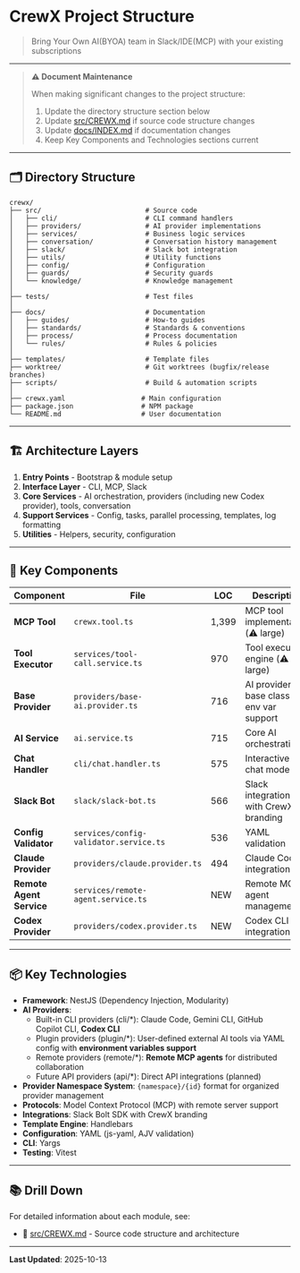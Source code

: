 # CrewX Project Structure

> Bring Your Own AI(BYOA) team in Slack/IDE(MCP) with your existing subscriptions

---

> **⚠️ Document Maintenance**
>
> When making significant changes to the project structure:
> 1. Update the directory structure section below
> 2. Update [src/CREWX.md](src/CREWX.md) if source code structure changes
> 3. Update [docs/INDEX.md](docs/INDEX.md) if documentation changes
> 4. Keep Key Components and Technologies sections current

---

## 🗂️ Directory Structure

```
crewx/
├── src/                          # Source code
│   ├── cli/                      # CLI command handlers
│   ├── providers/                # AI provider implementations
│   ├── services/                 # Business logic services
│   ├── conversation/             # Conversation history management
│   ├── slack/                    # Slack bot integration
│   ├── utils/                    # Utility functions
│   ├── config/                   # Configuration
│   ├── guards/                   # Security guards
│   └── knowledge/                # Knowledge management
│
├── tests/                        # Test files
│
├── docs/                         # Documentation
│   ├── guides/                   # How-to guides
│   ├── standards/                # Standards & conventions
│   ├── process/                  # Process documentation
│   └── rules/                    # Rules & policies
│
├── templates/                    # Template files
├── worktree/                     # Git worktrees (bugfix/release branches)
├── scripts/                      # Build & automation scripts
│
├── crewx.yaml                   # Main configuration
├── package.json                 # NPM package
└── README.md                    # User documentation
```

---

## 🏗️ Architecture Layers

1. **Entry Points** - Bootstrap & module setup
2. **Interface Layer** - CLI, MCP, Slack
3. **Core Services** - AI orchestration, providers (including new Codex provider), tools, conversation
4. **Support Services** - Config, tasks, parallel processing, templates, log formatting
5. **Utilities** - Helpers, security, configuration

---

## 🔑 Key Components

| Component | File | LOC | Description |
|-----------|------|-----|-------------|
| **MCP Tool** | `crewx.tool.ts` | 1,399 | MCP tool implementation (⚠️ large) |
| **Tool Executor** | `services/tool-call.service.ts` | 970 | Tool execution engine (⚠️ large) |
| **Base Provider** | `providers/base-ai.provider.ts` | 716 | AI provider base class with env var support |
| **AI Service** | `ai.service.ts` | 715 | Core AI orchestration |
| **Chat Handler** | `cli/chat.handler.ts` | 575 | Interactive chat mode |
| **Slack Bot** | `slack/slack-bot.ts` | 566 | Slack integration with CrewX branding |
| **Config Validator** | `services/config-validator.service.ts` | 536 | YAML validation |
| **Claude Provider** | `providers/claude.provider.ts` | 494 | Claude Code integration |
| **Remote Agent Service** | `services/remote-agent.service.ts` | NEW | Remote MCP agent management |
| **Codex Provider** | `providers/codex.provider.ts` | NEW | Codex CLI integration |

---

## 📦 Key Technologies

- **Framework**: NestJS (Dependency Injection, Modularity)
- **AI Providers**:
  - Built-in CLI providers (cli/*): Claude Code, Gemini CLI, GitHub Copilot CLI, **Codex CLI**
  - Plugin providers (plugin/*): User-defined external AI tools via YAML config with **environment variables support**
  - Remote providers (remote/*): **Remote MCP agents** for distributed collaboration
  - Future API providers (api/*): Direct API integrations (planned)
- **Provider Namespace System**: `{namespace}/{id}` format for organized provider management
- **Protocols**: Model Context Protocol (MCP) with remote server support
- **Integrations**: Slack Bolt SDK with CrewX branding
- **Template Engine**: Handlebars
- **Configuration**: YAML (js-yaml, AJV validation)
- **CLI**: Yargs
- **Testing**: Vitest

---

## 📚 Drill Down

For detailed information about each module, see:

- 🔗 [src/CREWX.md](src/CREWX.md) - Source code structure and architecture

---

**Last Updated**: 2025-10-13
